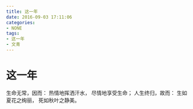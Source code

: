 ```yaml
---
title: 这一年
date: 2016-09-03 17:11:06
categories:
- NONE
tags:
- 这一年
- 文青
---
```


# 这一年

生命无常，因而：
热情地挥洒汗水，
尽情地享受生命；
人生终归，故而：
生如夏花之绚丽，
死如秋叶之静美。


